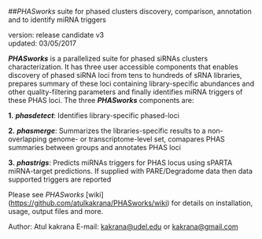 ##*PHASworks* suite for phased clusters discovery, comparison, annotation and to identify miRNA triggers

version: release candidate v3    
updated: 03/05/2017

***PHASworks*** is a parallelized suite for phased siRNAs clusters characterization. It has three user accessible components that enables discovery of phased siRNA loci from tens to hundreds of sRNA libraries, prepares summary of these loci containing library-specific abundances and other quality-filtering parameters and finally identifies miRNA triggers of these PHAS loci. The three ***PHASworks*** components are:

**1.** ***phasdetect***: Identifies library-specific phased-loci

**2.** ***phasmerge***: Summarizes the libraries-specific results to a non-overlapping genome- or transcriptome-level set, comapares PHAS summaries between groups and annotates PHAS loci

**3.** ***phastrigs***: Predicts miRNAs triggers for PHAS locus using sPARTA miRNA-target predictions. If supplied with PARE/Degradome data then data supported triggers are reported

Please see *PHASworks* [wiki] (https://github.com/atulkakrana/PHASworks/wiki) for details on installation, usage, output files and more.

Author: Atul kakrana
E-mail: kakrana@udel.edu or kakrana@gmail.com
